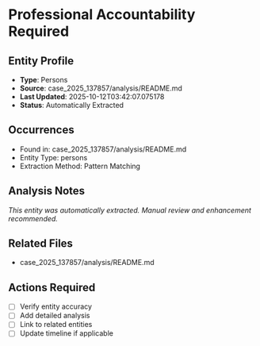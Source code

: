 # Professional Accountability Required

## Entity Profile
- **Type**: Persons
- **Source**: case_2025_137857/analysis/README.md
- **Last Updated**: 2025-10-12T03:42:07.075178
- **Status**: Automatically Extracted

## Occurrences
- Found in: case_2025_137857/analysis/README.md
- Entity Type: persons
- Extraction Method: Pattern Matching

## Analysis Notes
*This entity was automatically extracted. Manual review and enhancement recommended.*

## Related Files
- case_2025_137857/analysis/README.md

## Actions Required
- [ ] Verify entity accuracy
- [ ] Add detailed analysis
- [ ] Link to related entities
- [ ] Update timeline if applicable
